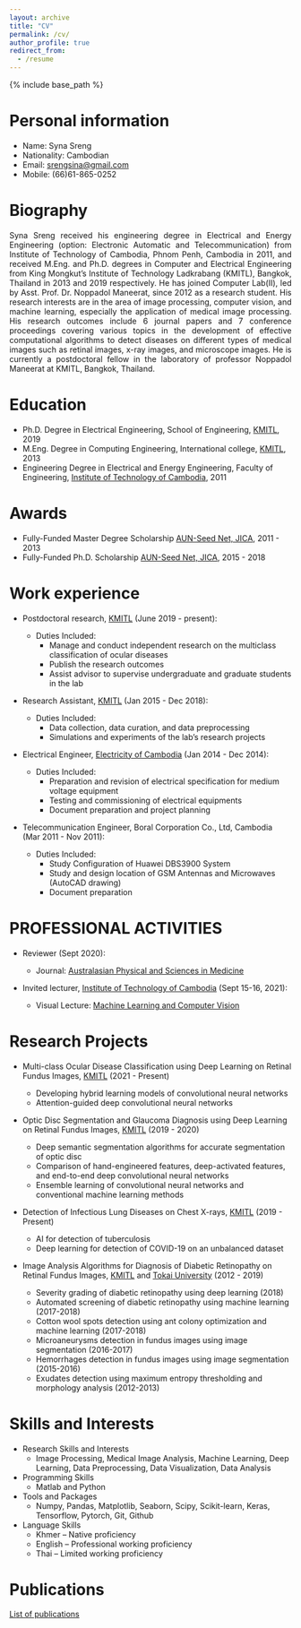 ```yaml
---
layout: archive
title: "CV"
permalink: /cv/
author_profile: true
redirect_from:
  - /resume
---
```


{% include base_path %}

Personal information 
======
* Name: Syna Sreng
* Nationality: Cambodian
* Email: srengsina@gmail.com
* Mobile: (66)61-865-0252

Biography
======
<p align="justify">Syna Sreng received his engineering degree in Electrical and Energy Engineering (option: Electronic Automatic and Telecommunication) from Institute of Technology of Cambodia, Phnom Penh, Cambodia in 2011, and received M.Eng. and Ph.D. degrees in Computer and Electrical Engineering from King Mongkut’s Institute of Technology Ladkrabang (KMITL), Bangkok, Thailand in 2013 and 2019 respectively. He has joined Computer Lab(II), led by Asst. Prof. Dr. Noppadol Maneerat, since 2012 as a research student. His research interests are in the area of image processing, computer vision, and machine learning, especially the application of medical image processing. His research outcomes include 6 journal papers and 7 conference proceedings covering various topics in the development of effective computational algorithms to detect diseases on different types of medical images such as retinal images, x-ray images, and microscope images. He is currently a postdoctoral fellow in the laboratory of professor Noppadol Maneerat at KMITL, Bangkok, Thailand.</p>

Education
======

* Ph.D. Degree in Electrical Engineering, School of Engineering, [KMITL](https://www.kmitl.ac.th/), 2019 
* M.Eng. Degree in Computing Engineering, International college, [KMITL](https://www.kmitl.ac.th/), 2013
* Engineering Degree in Electrical and Energy Engineering, Faculty of Engineering, [Institute of Technology of Cambodia](https://www.itc.edu.kh/), 2011

Awards
======
* Fully-Funded Master Degree Scholarship [AUN-Seed Net, JICA](https://seed-net.org/), 2011 - 2013          
* Fully-Funded Ph.D. Scholarship [AUN-Seed Net, JICA](https://seed-net.org/), 2015 - 2018

Work experience
======
* Postdoctoral research, [KMITL](https://www.kmitl.ac.th/) (June 2019 - present):
  * Duties Included: 
    * Manage and conduct independent research on the multiclass classification of ocular diseases
    * Publish the research outcomes
    * Assist advisor to supervise undergraduate and graduate students in the lab
  
* Research Assistant, [KMITL](https://www.kmitl.ac.th/) (Jan 2015 - Dec 2018):
  * Duties Included: 
    * Data collection, data curation, and data preprocessing
    * Simulations and experiments of the lab’s research projects
  
* Electrical Engineer, [Electricity of Cambodia](https://www.edc.com.kh/) (Jan 2014 - Dec 2014):
  * Duties Included:
    * Preparation and revision of electrical specification for medium voltage equipment  
    * Testing and commissioning of electrical equipments 
    * Document preparation and project planning
    
* Telecommunication Engineer, Boral Corporation Co., Ltd, Cambodia (Mar 2011 - Nov 2011):
  * Duties Included:
    * Study Configuration of Huawei DBS3900 System 
    * Study and design location of GSM Antennas and Microwaves (AutoCAD drawing)  
    * Document preparation 

PROFESSIONAL ACTIVITIES
======
* Reviewer (Sept 2020):
  * Journal: [Australasian Physical and Sciences in Medicine](https://portal.issn.org/resource/ISSN/0158-9938)

* Invited lecturer, [Institute of Technology of Cambodia](https://www.itc.edu.kh/) (Sept 15-16, 2021):
  * Visual Lecture: [Machine Learning and Computer Vision](https://synasreng.github.io/teaching/)

Research Projects
======
* Multi-class Ocular Disease Classification using Deep Learning on Retinal Fundus Images, [KMITL](https://www.kmitl.ac.th/) (2021 - Present)
  * Developing hybrid learning models of convolutional neural networks
  * Attention-guided deep convolutional neural networks
  
* Optic Disc Segmentation and Glaucoma Diagnosis using Deep Learning on Retinal Fundus Images, [KMITL](https://www.kmitl.ac.th/) (2019 - 2020)
  * Deep semantic segmentation algorithms for accurate segmentation of optic disc
  * Comparison of hand-engineered features, deep-activated features, and end-to-end deep convolutional neural networks
  * Ensemble learning of convolutional neural networks and conventional machine learning methods
  
* Detection of Infectious Lung Diseases on Chest X-rays, [KMITL](https://www.kmitl.ac.th/) (2019 - Present)
  * AI for detection of tuberculosis
  * Deep learning for detection of COVID-19 on an unbalanced dataset
  
* Image Analysis Algorithms for Diagnosis of Diabetic Retinopathy on Retinal Fundus Images, [KMITL](https://www.kmitl.ac.th/) and [Tokai University](https://www.u-tokai.ac.jp/) (2012 - 2019)
  * Severity grading of diabetic retinopathy using deep learning (2018)
  * Automated screening of diabetic retinopathy using machine learning (2017-2018)
  * Cotton wool spots detection using ant colony optimization and machine learning (2017-2018)
  * Microaneurysms detection in fundus images using image segmentation (2016-2017)
  * Hemorrhages detection in fundus images using image segmentation (2015-2016)
  * Exudates detection using maximum entropy thresholding and morphology analysis (2012-2013)

Skills and Interests
======
* Research Skills and Interests
  * Image Processing, Medical Image Analysis, Machine Learning, Deep Learning, Data Preprocessing, Data Visualization, Data Analysis
* Programming Skills
  * Matlab and Python
* Tools and Packages
  * Numpy, Pandas, Matplotlib, Seaborn, Scipy, Scikit-learn, Keras, Tensorflow, Pytorch, Git, Github
* Language Skills
  * Khmer – Native proficiency
  * English – Professional working proficiency
  * Thai – Limited working proficiency 

Publications
======
  [List of publications](https://synasreng.github.io/publications/) 
  

